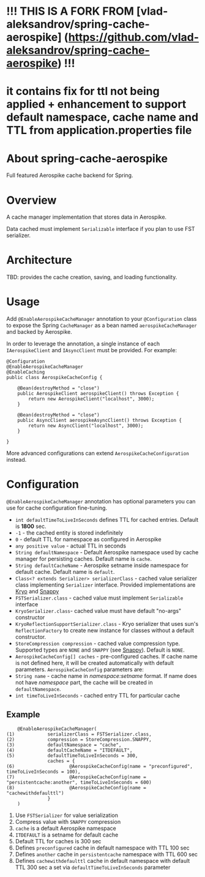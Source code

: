 # !!! THIS IS A FORK FROM [vlad-aleksandrov/spring-cache-aerospike] (https://github.com/vlad-aleksandrov/spring-cache-aerospike) !!!
# it contains fix for ttl not being applied + enhancement to support default namespace, cache name and TTL from application.properties file


# About spring-cache-aerospike

Full featured Aerospike cache backend for Spring.

# Overview

A cache manager implementation that stores data in Aerospike. 

Data cached must implement `Serializable` interface if you plan to use FST serializer.

# Architecture

TBD: provides the cache creation, saving, and loading functionality.

# Usage

Add `@EnableAerospikeCacheManager` annotation to your `@Configuration` class to expose the Spring `CacheManager` as a bean named `aerospikeCacheManager` and backed by Aerospike.

In order to leverage the annotation, a single instance of each `IAerospikeClient` and `IAsyncClient` must be provided. For example:

```
@Configuration
@EnableAerospikeCacheManager
@EnableCaching
public class AerospikeCacheConfig {
     
    @Bean(destroyMethod = "close")
    public AerospikeClient aerospikeClient() throws Exception {
        return new AerospikeClient("localhost", 3000);
    }
 
    @Bean(destroyMethod = "close")
    public AsyncClient aerospikeAsyncClient() throws Exception {
        return new AsyncClient("localhost", 3000);
    }
 
}
```

More advanced configurations can extend `AerospikeCacheConfiguration` instead.

# Configuration

`@EnableAerospikeCacheManager` annotation has optional parameters you can use for cache configuration fine-tuning.

* `int defaultTimeToLiveInSeconds` defines TTL for cached entries. Default is **1800** sec.
 * `-1` - the cached entity is stored indefinitely
 * `0` - default TTL for namespace as configured in Aerospike
 * `any positive value` - actual TTL in seconds  
* `String defaultNamespace` - Default Aerospike namespace used by cache manager for persisting caches.  Default name is `cache`.
* `String defaultCacheName` - Aerospike setname inside namespace for default cache.  Default name is `default`.
* `Class<? extends Serializer> serializerClass` - cached value serializer class implementing `Serializer` interface. Provided implementations are [Kryo](https://github.com/EsotericSoftware/kryo) and [Snappy](https://github.com/dain/snappy)
 * `FSTSerializer.class` - cached value must implement `Serializable` interface
 * `KryoSerializer.class`- cached value must have default "no-args" constructor
 * `KryoReflectionSupportSerializer.class` - Kryo serializer that uses sun's `ReflectionFactory` to create new instance for classes without a default constructor.
* `StoreCompression compression` - cached value compression type. Supported types are `NONE` and `SNAPPY` (see [Snappy](https://github.com/dain/snappy)).  Default is `NONE`.
* `AerospikeCacheConfig[] caches` - pre-configured caches. If cache name is not defined here, it will be created automatically with default parameters. `AerospikeCacheConfig` parameters are:
 * `String name` - cache name in *namespace:setname* format. If name does not have *namespace* part, the cache will be created in `defaultNamespace`. 
 * `int timeToLiveInSeconds` - cached entry TTL for particular cache

## Example


```
    @EnableAerospikeCacheManager(
(1)            serializerClass = FSTSerializer.class,   
(2)            compression = StoreCompression.SNAPPY,   
(3)            defaultNamespace = "cache",              
(4)            defaultCacheName = "ITDEFAULT",          
(5)            defaultTimeToLiveInSeconds = 300,        
               caches = {
(6)                    @AerospikeCacheConfig(name = "preconfigured", timeToLiveInSeconds = 100),           
(7)                    @AerospikeCacheConfig(name = "persistentcache:another", timeToLiveInSeconds = 600)
(8)                    @AerospikeCacheConfig(name = "cachewithdefaulttl")
               }
    )
```
1. Use `FSTSerializer` for value serialization
2. Compress value with `SNAPPY` compression
3. `cache` is a default Aerospike namespace
4. `ITDEFAULT` is a setname for default cache
5. Default TTL for caches is 300 sec
6. Defines `preconfigured` cache in default namespace with TTL 100 sec
7. Defines `another` cache in `persistentcache` namespace with TTL 600 sec   
8. Defines `cachewithdefaulttl` cache in default namespace with default TTL 300 sec a set via `defaultTimeToLiveInSeconds` parameter




